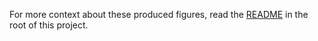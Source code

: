 For more context about these produced figures, read the [README](../../README.md) in the root of this project.
